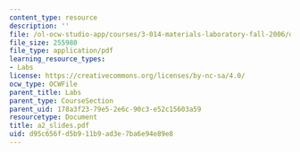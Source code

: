 ```yaml
---
content_type: resource
description: ''
file: /ol-ocw-studio-app/courses/3-014-materials-laboratory-fall-2006/d95c656fd5b911b9ad3e7ba6e94e89e8_a2_slides.pdf
file_size: 255980
file_type: application/pdf
learning_resource_types:
- Labs
license: https://creativecommons.org/licenses/by-nc-sa/4.0/
ocw_type: OCWFile
parent_title: Labs
parent_type: CourseSection
parent_uid: 178a3f23-79e5-2e6c-90c3-e52c15603a59
resourcetype: Document
title: a2_slides.pdf
uid: d95c656f-d5b9-11b9-ad3e-7ba6e94e89e8
---
```

